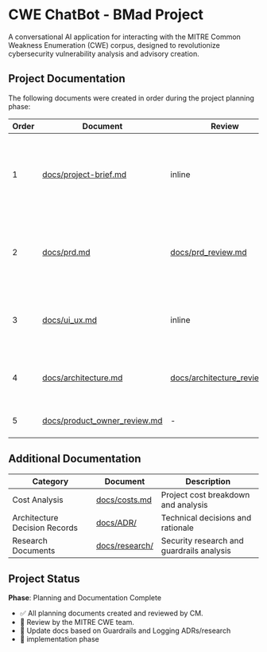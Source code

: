 # CWE ChatBot - BMad Project

A conversational AI application for interacting with the MITRE Common Weakness Enumeration (CWE) corpus, designed to revolutionize cybersecurity vulnerability analysis and advisory creation.

## Project Documentation

The following documents were created in order during the project planning phase:

| Order | Document | Review | Description |
|-------|----------|---------|-------------|
| 1 | [docs/project-brief.md](docs/project-brief.md) | inline | Executive summary and problem statement defining the project vision and user personas |
| 2 | [docs/prd.md](docs/prd.md) | [docs/prd_review.md](docs/prd_review.md) | Detailed functional and non-functional requirements with user stories |
| 3 | [docs/ui_ux.md](docs/ui_ux.md) | inline | User interface and user experience design specifications |
| 4 | [docs/architecture.md](docs/architecture.md) | [docs/architecture_review.md](docs/architecture_review.md) | Complete technical architecture and system design |
| 5 | [docs/product_owner_review.md](docs/product_owner_review.md) | - | Final product owner review and approval |

## Additional Documentation

| Category | Document | Description |
|----------|----------|-------------|
| Cost Analysis | [docs/costs.md](docs/costs.md) | Project cost breakdown and analysis |
| Architecture Decision Records | [docs/ADR/](docs/ADR/) | Technical decisions and rationale |
| Research Documents | [docs/research/](docs/research/) | Security research and guardrails analysis |

## Project Status

**Phase**: Planning and Documentation Complete
- ✅ All planning documents created and reviewed by CM. 
- 🔄 Review by the MITRE CWE team.
- 🔄 Update docs based on Guardrails and Logging ADRs/research
- 🔄 implementation phase